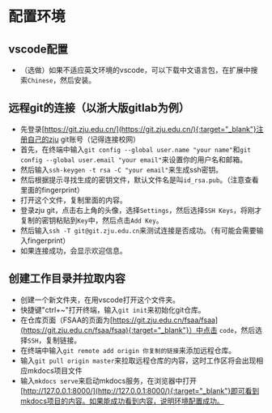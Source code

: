 # 配置环境
## vscode配置
- （选做）如果不适应英文环境的vscode，可以下载中文语言包，在扩展中搜索`Chinese`，然后安装。
## 远程git的连接（以浙大版gitlab为例）
- 先登录[https://git.zju.edu.cn/](https://git.zju.edu.cn/){:target="_blank"}注册自己的zju git账号（记得连接校网）
- 首先，在终端中输入`git config --global user.name "your name"`和`git config --global user.email "your email"`来设置你的用户名和邮箱。
- 然后输入`ssh-keygen -t rsa -C "your email"`来生成ssh密钥。
- 然后根据提示寻找生成的密钥文件，默认文件名是叫`id_rsa.pub`。（注意查看里面的fingerprint）
- 打开这个文件，复制里面的内容。
- 登录zju git，点击右上角的头像，选择`Settings`，然后选择`SSH Keys`，将刚才复制的密钥粘贴到`Key`中，然后点击`Add Key`。
- 然后输入`ssh -T git@git.zju.edu.cn`来测试连接是否成功。（有可能会需要输入fingerprint）
- 如果连接成功，会显示欢迎信息。
## 创建工作目录并拉取内容
- 创建一个新文件夹，在用vscode打开这个文件夹。
- 快捷键"ctrl+~"打开终端，输入`git init`来初始化git仓库。
- 在仓库页面（FSAA的页面为[https://git.zju.edu.cn/fsaa/fsaa](https://git.zju.edu.cn/fsaa/fsaa){:target="_blank"}）中点击 `code`，然后选择`SSH`，复制链接。
- 在终端中输入`git remote add origin 你复制的链接`来添加远程仓库。
- 输入`git pull origin master`来拉取远程仓库的内容，这时工作区将会出现相应mkdocs项目文件
- 输入`mkdocs serve`来启动mkdocs服务，在浏览器中打开[http://127.0.0.1:8000/](http://127.0.0.1:8000/){:target="_blank"}即可看到mkdocs项目的内容。如果能成功看到内容，说明环境配置成功。